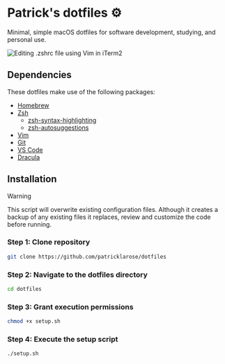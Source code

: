 # Patrick's dotfiles ⚙️
Minimal, simple macOS dotfiles for software development, studying, and personal use.

![Editing .zshrc file using Vim in iTerm2](https://github.com/user-attachments/assets/4534385a-4066-4b5b-b804-d503d6d1aeeb)

## Dependencies
These dotfiles make use of the following packages:
* [Homebrew](https://brew.sh)
* [Zsh](https://www.zsh.org/)
    * [zsh-syntax-highlighting](https://github.com/zsh-users/zsh-syntax-highlighting)
    * [zsh-autosuggestions](https://github.com/zsh-users/zsh-autosuggestions)
* [Vim](https://www.vim.org/)
* [Git](https://git-scm.com/)
* [VS Code](https://code.visualstudio.com/)
* [Dracula](https://draculatheme.com)

## Installation

> [!WARNING]
> This script will overwrite existing configuration files. Although it creates a backup of any existing files it replaces, review and customize the code before running.

### Step 1: Clone repository
```bash
git clone https://github.com/patricklarose/dotfiles
```

### Step 2: Navigate to the dotfiles directory
```bash 
cd dotfiles
```

### Step 3: Grant execution permissions
```bash
chmod +x setup.sh
```

### Step 4: Execute the setup script
```bash
./setup.sh
```

